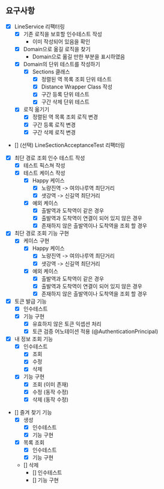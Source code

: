 ## 요구사항

- [x] LineService 리팩터링
    - [x] 기존 로직을 보호할 인수테스트 작성
        - 이미 작성되어 있음을 확인
    - [x] Domain으로 옮길 로직을 찾기
        - Domain으로 옮길 만한 부분을 표시하였음
    - [x] Domain의 단위 테스트를 작성하기
        - [x] Sections 클래스
            - [x] 정렬된 역 목록 조회 단위 테스트
            - [x] Distance Wrapper Class 작성
            - [x] 구간 등록 단위 테스트
            - [x] 구간 삭제 단위 테스트
    - [x] 로직 옮기기
        - [x] 정렬된 역 목록 조회 로직 변경
        - [x] 구간 등록 로직 변경
        - [x] 구간 삭제 로직 변경
- [] (선택) LineSectionAcceptanceTest 리팩터링

- [x] 최단 경로 조회 인수 테스트 작성
    - [x] 테스트 픽스쳐 작성
    - [x] 테스트 케이스 작성
        - [x] Happy 케이스
            - [x] 노량진역 -> 여의나루역 최단거리
            - [x] 샛강역 -> 신길역 최단거리
        - [x] 예외 케이스
            - [x] 출발역과 도착역이 같은 경우
            - [x] 출발역과 도착역이 연결이 되어 있지 않은 경우
            - [x] 존재하지 않은 출발역이나 도착역을 조회 할 경우
- [x] 최단 경로 조회 기능 구현
    - [x] 케이스 구현
        - [x] Happy 케이스
            - [x] 노량진역 -> 여의나루역 최단거리
            - [x] 샛강역 -> 신길역 최단거리
        - [x] 예외 케이스
            - [x] 출발역과 도착역이 같은 경우
            - [x] 출발역과 도착역이 연결이 되어 있지 않은 경우
            - [x] 존재하지 않은 출발역이나 도착역을 조회 할 경우
- [x] 토큰 발급 기능
    - [x] 인수테스트
    - [x] 기능 구현
        - [x] 유효하지 않은 토큰 익셉션 처리
        - [x] 토큰 검증 어노테이션 적용 (@AuthenticationPrincipal)
- [x] 내 정보 조회 기능
    - [x] 인수테스트
        - [x] 조회
        - [x] 수정
        - [x] 삭제
    - [x] 기능 구현
        - [x] 조회 (이미 존재)
        - [x] 수정 (동작 수정)
        - [x] 삭제 (동작 수정)
- [] 즐겨 찾기 기능
    - [x] 생성
        - [x] 인수테스트
        - [x] 기능 구현
    - [x] 목록 조회
        - [x] 인수테스트
        - [x] 기능 구현
    - [] 삭제
        - [] 인수테스트
        - [] 기능 구현